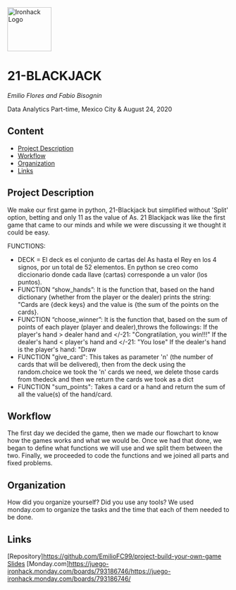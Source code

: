 <img src="https://bit.ly/2VnXWr2" alt="Ironhack Logo" width="100"/>

# 21-BLACKJACK
*Emilio Flores and Fabio Bisognin*

Data Analytics Part-time, Mexico City & August 24, 2020

## Content
- [Project Description](#project-description)
- [Workflow](#workflow)
- [Organization](#organization)
- [Links](#links)

<a name="project-description"></a>

## Project Description
We make our first game in python, 21-Blackjack but simplified without 'Split' option, betting and only 11 as the value of As.
21 Blackjack was like the first game that came to our minds and while we were discussing it we thought it could be easy.

FUNCTIONS:
  - DECK = El deck es el conjunto de cartas del As hasta el Rey en los 4 signos, por un total de 52 elementos. En python se creo como diccionario donde cada llave (cartas)                  corresponde a un valor (los puntos).
  - FUNCTION “show_hands”: It is the function that, based on the hand dictionary (whether from the player or the dealer) prints the string: "Cards are {deck keys} and the value                             is {the sum of the points on the cards}. 
  - FUNCTION “choose_winner”: It is the function that, based on the sum of points of each player (player and dealer),throws the followings: 
                                If the player's hand > dealer hand and </-21: "Congratilation, you win!!!"
                                If the dealer's hand < player's hand and </-21: "You lose"
                                If the dealer's hand is the player's hand: "Draw 
  - FUNCTION "give_card": This takes as parameter 'n' (the number of cards that will be delivered), then from the deck using the random.choice we                                                           took the 'n' cards we need, we delete those cards from thedeck and then we return the cards we took as a dict
  - FUNCTION "sum_points": Takes a card or a hand and return the sum of all the value(s) of the hand/card.

<a name="workflow"></a>

## Workflow
The first day we decided the game, then we made our flowchart to know how the games works and what we would be. 
Once we had that done, we began to define what functions we will use and we split them between the two. Finally, we proceeded to code the functions and we joined all parts and fixed problems.

<a name="organization"></a>

## Organization
How did you organize yourself? Did you use any tools?
We used monday.com to organize the tasks and the time that each of them needed to be done.
<a name="links"></a>

## Links
[Repository]https://github.com/EmilioFC99/project-build-your-own-game  
[Slides](https://slides.com/)
[Monday.com]https://juego-ironhack.monday.com/boards/793186746/https://juego-ironhack.monday.com/boards/793186746/ 

